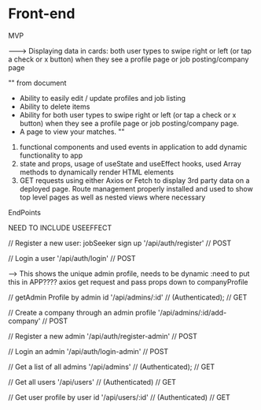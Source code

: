 # Front-end

MVP

---> Displaying data in cards: both user types to swipe right or left (or tap a check or x button) when they see a profile page or job posting/company page


"" from document

- Ability to easily edit / update profiles and job listing
- Ability to delete items
- Ability for both user types to swipe right or left (or tap a check or x button) when they see a profile page or job posting/company page.
- A page to view your matches. ""


1. functional components and used events in application to add dynamic functionality to app
2.  state and props, usage of useState and useEffect hooks, used Array methods to dynamically render HTML elements
3.  GET requests using either Axios or Fetch to display 3rd party data on a deployed page. Route management properly installed and used to show top level pages as well as nested views where necessary


EndPoints

NEED TO INCLUDE USEEFFECT 

// Register a new user: jobSeeker sign up 
'/api/auth/register' // POST

// Login a user
'/api/auth/login' // POST


--> This shows the unique admin profile, needs to be dynamic 
:need to put this in APP???? axios get request and pass props down to companyProfile 


// getAdmin Profile by admin id
'/api/admins/:id' // (Authenticated); // GET


// Create a company through an admin profile
'/api/admins/:id/add-company' // POST


// Register a new admin
'/api/auth/register-admin' // POST


// Login an admin
'/api/auth/login-admin' // POST

// Get a list of all admins
'/api/admins' // (Authenticated); // GET

// Get all users
'/api/users' // (Authenticated) // GET


// Get user profile by user id
'/api/users/:id' // (Authenticated) // GET